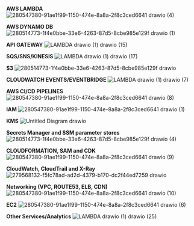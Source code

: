 **AWS LAMBDA**
![280547380-91ae1f99-1150-474e-8a8a-2f8c3ced6641 drawio (4)](https://github.com/souravs17031999/CDA-AWS-DVA-C02/assets/33771969/72372e75-5980-4bb4-9be6-4e218517afbd)

**AWS DYNAMO DB**
![280514773-1f4e0bbe-33e6-4263-87d5-8cbe985e129f drawio (1)](https://github.com/souravs17031999/CDA-AWS-DVA-C02/assets/33771969/498dba22-dea3-4ca5-bd1a-6b3de8f6fe09)

**API GATEWAY**
![LAMBDA drawio (1) drawio (15)](https://github.com/souravs17031999/CDA-AWS-DVA-C02/assets/33771969/d0f9052a-bac2-4164-8496-40d0c5c76a26)

**SQS/SNS/KINESIS**
![LAMBDA drawio (1) drawio (17)](https://github.com/souravs17031999/CDA-AWS-DVA-C02/assets/33771969/77acaa98-fda7-4345-85aa-c45e3c33f242)

**S3**
![280514773-1f4e0bbe-33e6-4263-87d5-8cbe985e129f drawio](https://github.com/souravs17031999/CDA-AWS-DVA-C02/assets/33771969/43acfba2-e068-4cd9-83be-804b6cfafeaa)

**CLOUDWATCH EVENTS/EVENTBRIDGE**
![LAMBDA drawio (1) drawio (7)](https://github.com/souravs17031999/CDA-AWS-DVA-C02/assets/33771969/a0ae30cc-1def-4470-a54a-29c86ea36490)

**AWS CI/CD PIPELINES**
![280547380-91ae1f99-1150-474e-8a8a-2f8c3ced6641 drawio (8)](https://github.com/souravs17031999/CDA-AWS-DVA-C02/assets/33771969/3ebc9f95-4325-4a7f-8c87-059c0ab68ce7)

**IAM**
![280547380-91ae1f99-1150-474e-8a8a-2f8c3ced6641 drawio (1)](https://github.com/souravs17031999/CDA-AWS-DVA-C02/assets/33771969/274bdc43-91ee-4070-b068-cb7ab4f33143)

**KMS**
![Untitled Diagram drawio](https://github.com/souravs17031999/CDA-AWS-DVA-C02/assets/33771969/d1c7bd80-b535-4460-b11d-d8242aeb4895)

**Secrets Manager and SSM parameter stores**
![280514773-1f4e0bbe-33e6-4263-87d5-8cbe985e129f drawio (4)](https://github.com/souravs17031999/CDA-AWS-DVA-C02/assets/33771969/5d7757f7-1456-4edd-b05a-d58541faa717)

**CLOUDFORMATION, SAM and CDK**
![280547380-91ae1f99-1150-474e-8a8a-2f8c3ced6641 drawio (9)](https://github.com/souravs17031999/CDA-AWS-DVA-C02/assets/33771969/67fd9850-4754-4617-8696-c32e62c7d992)

**CloudWatch, CloudTrail and X-Ray**
![279568132-f5fc78ad-ad2d-4379-b170-dc2f44ed7259 drawio](https://github.com/souravs17031999/CDA-AWS-DVA-C02/assets/33771969/f516763b-69b6-4095-a7de-eb9fafc0f67a)

**Networking (VPC, ROUTE53, ELB, CDN)**
![280547380-91ae1f99-1150-474e-8a8a-2f8c3ced6641 drawio (10)](https://github.com/souravs17031999/CDA-AWS-DVA-C02/assets/33771969/0cf389aa-a4be-4e00-b949-35fd71394d30)

**EC2**
![280547380-91ae1f99-1150-474e-8a8a-2f8c3ced6641 drawio (6)](https://github.com/souravs17031999/CDA-AWS-DVA-C02/assets/33771969/c39bd17d-467d-4f32-a800-23eee97f1043)

**Other Services/Analytics**
![LAMBDA drawio (1) drawio (25)](https://github.com/souravs17031999/CDA-AWS-DVA-C02/assets/33771969/f1d966e3-569e-42c8-81b9-59926d526cb8)
